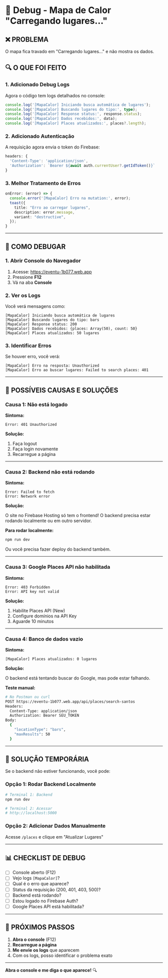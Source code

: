 # 🐛 Debug - Mapa de Calor "Carregando lugares..."

## ❌ PROBLEMA

O mapa fica travado em "Carregando lugares..." e não mostra os dados.

## 🔍 O QUE FOI FEITO

### **1. Adicionado Debug Logs**

Agora o código tem logs detalhados no console:

```typescript
console.log('[MapaCalor] Iniciando busca automática de lugares');
console.log('[MapaCalor] Buscando lugares do tipo:', type);
console.log('[MapaCalor] Response status:', response.status);
console.log('[MapaCalor] Dados recebidos:', data);
console.log('[MapaCalor] Places atualizados:', places?.length);
```

### **2. Adicionado Autenticação**

A requisição agora envia o token do Firebase:

```typescript
headers: { 
  'Content-Type': 'application/json',
  'Authorization': `Bearer ${await auth.currentUser?.getIdToken()}`
}
```

### **3. Melhor Tratamento de Erros**

```typescript
onError: (error) => {
  console.error('[MapaCalor] Erro na mutation:', error);
  toast({
    title: "Erro ao carregar lugares",
    description: error.message,
    variant: "destructive",
  });
}
```

---

## 🧪 COMO DEBUGAR

### **1. Abrir Console do Navegador**

1. Acesse: https://eventu-1b077.web.app
2. Pressione **F12**
3. Vá na aba **Console**

### **2. Ver os Logs**

Você verá mensagens como:

```
[MapaCalor] Iniciando busca automática de lugares
[MapaCalor] Buscando lugares do tipo: bars
[MapaCalor] Response status: 200
[MapaCalor] Dados recebidos: {places: Array(50), count: 50}
[MapaCalor] Places atualizados: 50 lugares
```

### **3. Identificar Erros**

Se houver erro, você verá:

```
[MapaCalor] Erro na resposta: Unauthorized
[MapaCalor] Erro ao buscar lugares: Failed to search places: 401
```

---

## 🔧 POSSÍVEIS CAUSAS E SOLUÇÕES

### **Causa 1: Não está logado**

**Sintoma:**
```
Error: 401 Unauthorized
```

**Solução:**
1. Faça logout
2. Faça login novamente
3. Recarregue a página

---

### **Causa 2: Backend não está rodando**

**Sintoma:**
```
Error: Failed to fetch
Error: Network error
```

**Solução:**

O site no Firebase Hosting só tem o frontend!
O backend precisa estar rodando localmente ou em outro servidor.

**Para rodar localmente:**
```powershell
npm run dev
```

Ou você precisa fazer deploy do backend também.

---

### **Causa 3: Google Places API não habilitada**

**Sintoma:**
```
Error: 403 Forbidden
Error: API key not valid
```

**Solução:**
1. Habilite Places API (New)
2. Configure domínios na API Key
3. Aguarde 10 minutos

---

### **Causa 4: Banco de dados vazio**

**Sintoma:**
```
[MapaCalor] Places atualizados: 0 lugares
```

**Solução:**

O backend está tentando buscar do Google, mas pode estar falhando.

**Teste manual:**
```bash
# No Postman ou curl
POST https://eventu-1b077.web.app/api/places/search-santos
Headers:
  Content-Type: application/json
  Authorization: Bearer SEU_TOKEN
Body:
  {
    "locationType": "bars",
    "maxResults": 50
  }
```

---

## 🚀 SOLUÇÃO TEMPORÁRIA

Se o backend não estiver funcionando, você pode:

### **Opção 1: Rodar Backend Localmente**

```powershell
# Terminal 1: Backend
npm run dev

# Terminal 2: Acessar
# http://localhost:5000
```

### **Opção 2: Adicionar Dados Manualmente**

Acesse `/places` e clique em "Atualizar Lugares"

---

## 📊 CHECKLIST DE DEBUG

- [ ] Console aberto (F12)
- [ ] Vejo logs `[MapaCalor]`?
- [ ] Qual é o erro que aparece?
- [ ] Status da requisição (200, 401, 403, 500)?
- [ ] Backend está rodando?
- [ ] Estou logado no Firebase Auth?
- [ ] Google Places API está habilitada?

---

## 🎯 PRÓXIMOS PASSOS

1. **Abra o console** (F12)
2. **Recarregue a página**
3. **Me envie os logs** que aparecem
4. Com os logs, posso identificar o problema exato

---

**Abra o console e me diga o que aparece!** 🔍

